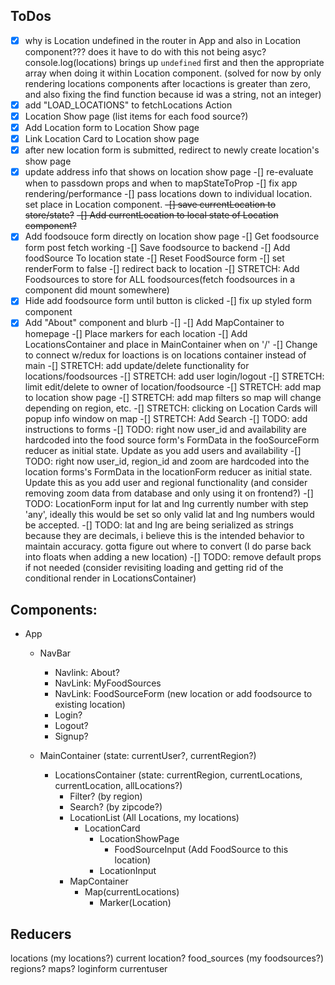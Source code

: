 ## ToDos

-[x] why is Location undefined in the router in App and also in Location component??? does it have to do with this not being asyc? console.log(locations) brings up `undefined` first and then the appropriate array when doing it within Location component. (solved for now by only rendering locations components after locactions is greater than zero, and also fixing the find function because id was a string, not an integer)
-[x] add "LOAD_LOCATIONS" to fetchLocations Action
-[x] Location Show page (list items for each food source?)
-[x] Add Location form to Location Show page
-[x] Link Location Card to Location show page
-[x] after new location form is submitted, redirect to newly create location's show page
-[x] update address info that shows on location show page
-[] re-evaluate when to passdown props and when to mapStateToProp
    -[] fix app rendering/performance
    -[] pass locations down to individual location. set place in Location component. 
    ~~-[] save currentLocation to store/state?~~
    ~~-[] Add currentLocation to local state of Location component?~~
-[x] Add foodsouce form directly on location show page
-[] Get foodsource form post fetch working
    -[] Save foodsource to backend
    -[] Add foodSource To location state
    -[] Reset FoodSource form
    -[] set renderForm to false
    -[] redirect back to location
    -[] STRETCH: Add Foodsources to store for ALL foodsources(fetch foodsources in a component did mount somewhere)
-[x] Hide add foodsource form until button is clicked
-[] fix up styled form component
-[x] Add "About" component and blurb
-[] 
-[] Add MapContainer to homepage
-[] Place markers for each location
-[] Add LocationsContainer and place in MainContainer when on '/'
    -[] Change to connect w/redux for loactions is on locations container instead of main
-[] STRETCH: add update/delete functionality for locations/foodsources
-[] STRETCH: add user login/logout
-[] STRETCH: limit edit/delete to owner of location/foodsource
-[] STRETCH: add map to location show page
-[] STRETCH: add map filters so map will change depending on region, etc.
-[] STRETCH: clicking on Location Cards will popup info window on map
-[] STRETCH: Add Search
-[] TODO: add instructions to forms
-[] TODO: right now user_id and availability are hardcoded into the food source form's FormData in the fooSourceForm reducer as initial state. Update as you add users and availability
-[] TODO: right now user_id, region_id and zoom are hardcoded into the location forms's FormData in the locationForm reducer as initial state. Update this as you add user and regional functionality (and consider removing zoom data from database and only using it on frontend?)
-[] TODO: LocationForm input for lat and lng currently number with step 'any', ideally this would be set so only valid lat and lng numbers would be accepted.
-[] TODO: lat and lng are being serialized as strings because they are decimals, i believe this is the intended behavior to maintain accuracy. gotta figure out where to convert (I do parse back into floats when adding a new location)
-[] TODO: remove default props if not needed (consider revisiting loading and getting rid of the conditional render in LocationsContainer)

## Components:
- App
    - NavBar
        - Navlink: About?
        - NavLink: MyFoodSources
        - NavLink: FoodSourceForm (new location or add foodsource to existing location)
        - Login?
        - Logout?
        - Signup?
    - MainContainer (state: currentUser?, currentRegion?)
    
        - LocationsContainer (state: currentRegion, currentLocations, currentLocation, allLocations?)
            - Filter? (by region)
            - Search? (by zipcode?)
            - LocationList (All Locations, my locations)
                - LocationCard
                    - LocationShowPage
                        - FoodSourceInput (Add FoodSource to this location)
                    - LocationInput
            - MapContainer
                - Map(currentLocations)
                    - Marker(Location)


## Reducers

locations
(my locations?)
current location?
food_sources
(my foodsources?)
regions?
maps?
loginform
currentuser


